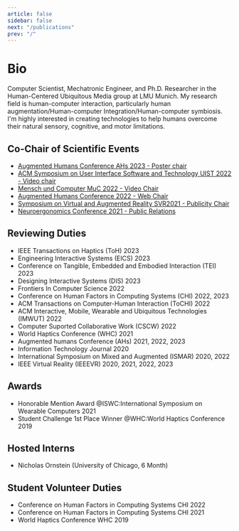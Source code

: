 ```yaml
---
article: false
sidebar: false
next: "/publications"
prev: "/"
---
```


# Bio

Computer Scientist, Mechatronic Engineer, and Ph.D. Researcher in the Human-Centered Ubiquitous Media group at LMU Munich. My research field is human-computer interaction, particularly human augmentation/Human-computer Integration/Human-computer symbiosis. I'm highly interested in creating technologies to help humans overcome their natural sensory, cognitive, and motor limitations.

<Badge text="Member IEEE Technical Committee on Haptics" vertical="middle"/> <Badge text="Hive-lab" vertical="middle"/> 

## Co-Chair of Scientific Events

- [Augmented Humans Conference AHs 2023 - Poster chair](https://augmented-humans.org/)
- [ACM Symposium on User Interface Software and Technology UIST 2022 - Video chair](https://uist.acm.org/uist2022/)
- [Mensch und Computer MuC 2022 - Video Chair](https://muc2022.mensch-und-computer.de/en/conference/)
- [Augmented Humans Conference 2022 - Web Chair](https://augmented-humans.org/)
- [Symposium on Virtual and Augmented Reality SVR2021 - Publicity Chair](https://www.inf.ufrgs.br/svr2021/)
- [Neuroergonomics Conference 2021 - Public Relations](https://www.neuroergonomicsconference.um.ifi.lmu.de/)

## Reviewing Duties

- IEEE Transactions on Haptics (ToH) 2023
- Engineering Interactive Systems (EICS) 2023
- Conference on Tangible, Embedded and Embodied Interaction (TEI) 2023
- Designing Interactive Systems (DIS) 2023
- Frontiers In Computer Science 2022
- Conference on Human Factors in Computing Systems (CHI) 2022, 2023
- ACM Transactions on Computer-Human Interaction (ToCHI) 2022
- ACM Interactive, Mobile, Wearable and Ubiquitous Technologies (IMWUT) 2022
- Computer Suported Collaborative Work (CSCW) 2022
- World Haptics Conference (WHC) 2021
- Augmented humans Conference (AHs) 2021, 2022, 2023
- Information Technology Journal 2020
- International Symposium on Mixed and Augmented (ISMAR) 2020, 2022
- IEEE Virtual Reality (IEEEVR) 2020, 2021, 2022, 2023


## Awards

- Honorable Mention Award @ISWC:International Symposium on Wearable Computers 2021
- Student Challenge 1st Place Winner @WHC:World Haptics Conference 2019

## Hosted Interns

- Nicholas Ornstein (University of Chicago, 6 Month)
## Student Volunteer Duties

- Conference on Human Factors in Computing Systems CHI 2022
- Conference on Human Factors in Computing Systems CHI 2021
- World Haptics Conference WHC 2019





